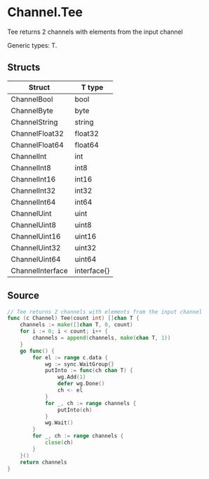 # Channel.Tee

Tee returns 2 channels with elements from the input channel

Generic types: T.

## Structs

| Struct | T type |
| ------ | ------ |
| ChannelBool | bool |
| ChannelByte | byte |
| ChannelString | string |
| ChannelFloat32 | float32 |
| ChannelFloat64 | float64 |
| ChannelInt | int |
| ChannelInt8 | int8 |
| ChannelInt16 | int16 |
| ChannelInt32 | int32 |
| ChannelInt64 | int64 |
| ChannelUint | uint |
| ChannelUint8 | uint8 |
| ChannelUint16 | uint16 |
| ChannelUint32 | uint32 |
| ChannelUint64 | uint64 |
| ChannelInterface | interface{} |

## Source

```go
// Tee returns 2 channels with elements from the input channel
func (c Channel) Tee(count int) []chan T {
	channels := make([]chan T, 0, count)
	for i := 0; i < count; i++ {
		channels = append(channels, make(chan T, 1))
	}
	go func() {
		for el := range c.data {
			wg := sync.WaitGroup{}
			putInto := func(ch chan T) {
				wg.Add(1)
				defer wg.Done()
				ch <- el
			}
			for _, ch := range channels {
				putInto(ch)
			}
			wg.Wait()
		}
		for _, ch := range channels {
			close(ch)
		}
	}()
	return channels
}
```

